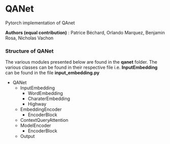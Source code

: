 # QANet
Pytorch implementation of QAnet

**Authors (equal contribution)** : Patrice Béchard, Orlando Marquez, Benjamin Rosa, Nicholas Vachon

### Structure of QANet

The various modules presented below are found in the **qanet** folder. The various classes can be found in their respective file i.e. **InputEmbedding** can be found in the file **input_embedding.py**

* QANet
    - InputEmbedding
        + WordEmbedding
        + CharaterEmbedding
        + Highway
    - EmbeddingEncoder
        + EncoderBlock
    - ContextQueryAttention
    - ModelEncoder
        + EncoderBlock
    - Output

